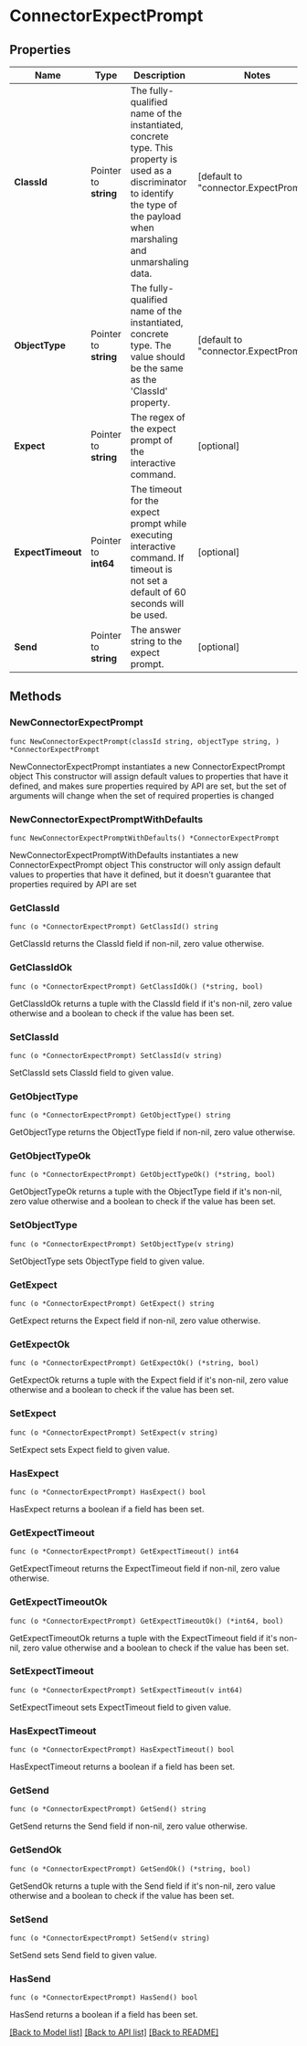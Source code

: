 # ConnectorExpectPrompt

## Properties

Name | Type | Description | Notes
------------ | ------------- | ------------- | -------------
**ClassId** | Pointer to **string** | The fully-qualified name of the instantiated, concrete type. This property is used as a discriminator to identify the type of the payload when marshaling and unmarshaling data. | [default to "connector.ExpectPrompt"]
**ObjectType** | Pointer to **string** | The fully-qualified name of the instantiated, concrete type. The value should be the same as the &#39;ClassId&#39; property. | [default to "connector.ExpectPrompt"]
**Expect** | Pointer to **string** | The regex of the expect prompt of the interactive command. | [optional] 
**ExpectTimeout** | Pointer to **int64** | The timeout for the expect prompt while executing interactive command. If timeout is not set a default of 60 seconds will be used. | [optional] 
**Send** | Pointer to **string** | The answer string to the expect prompt. | [optional] 

## Methods

### NewConnectorExpectPrompt

`func NewConnectorExpectPrompt(classId string, objectType string, ) *ConnectorExpectPrompt`

NewConnectorExpectPrompt instantiates a new ConnectorExpectPrompt object
This constructor will assign default values to properties that have it defined,
and makes sure properties required by API are set, but the set of arguments
will change when the set of required properties is changed

### NewConnectorExpectPromptWithDefaults

`func NewConnectorExpectPromptWithDefaults() *ConnectorExpectPrompt`

NewConnectorExpectPromptWithDefaults instantiates a new ConnectorExpectPrompt object
This constructor will only assign default values to properties that have it defined,
but it doesn't guarantee that properties required by API are set

### GetClassId

`func (o *ConnectorExpectPrompt) GetClassId() string`

GetClassId returns the ClassId field if non-nil, zero value otherwise.

### GetClassIdOk

`func (o *ConnectorExpectPrompt) GetClassIdOk() (*string, bool)`

GetClassIdOk returns a tuple with the ClassId field if it's non-nil, zero value otherwise
and a boolean to check if the value has been set.

### SetClassId

`func (o *ConnectorExpectPrompt) SetClassId(v string)`

SetClassId sets ClassId field to given value.


### GetObjectType

`func (o *ConnectorExpectPrompt) GetObjectType() string`

GetObjectType returns the ObjectType field if non-nil, zero value otherwise.

### GetObjectTypeOk

`func (o *ConnectorExpectPrompt) GetObjectTypeOk() (*string, bool)`

GetObjectTypeOk returns a tuple with the ObjectType field if it's non-nil, zero value otherwise
and a boolean to check if the value has been set.

### SetObjectType

`func (o *ConnectorExpectPrompt) SetObjectType(v string)`

SetObjectType sets ObjectType field to given value.


### GetExpect

`func (o *ConnectorExpectPrompt) GetExpect() string`

GetExpect returns the Expect field if non-nil, zero value otherwise.

### GetExpectOk

`func (o *ConnectorExpectPrompt) GetExpectOk() (*string, bool)`

GetExpectOk returns a tuple with the Expect field if it's non-nil, zero value otherwise
and a boolean to check if the value has been set.

### SetExpect

`func (o *ConnectorExpectPrompt) SetExpect(v string)`

SetExpect sets Expect field to given value.

### HasExpect

`func (o *ConnectorExpectPrompt) HasExpect() bool`

HasExpect returns a boolean if a field has been set.

### GetExpectTimeout

`func (o *ConnectorExpectPrompt) GetExpectTimeout() int64`

GetExpectTimeout returns the ExpectTimeout field if non-nil, zero value otherwise.

### GetExpectTimeoutOk

`func (o *ConnectorExpectPrompt) GetExpectTimeoutOk() (*int64, bool)`

GetExpectTimeoutOk returns a tuple with the ExpectTimeout field if it's non-nil, zero value otherwise
and a boolean to check if the value has been set.

### SetExpectTimeout

`func (o *ConnectorExpectPrompt) SetExpectTimeout(v int64)`

SetExpectTimeout sets ExpectTimeout field to given value.

### HasExpectTimeout

`func (o *ConnectorExpectPrompt) HasExpectTimeout() bool`

HasExpectTimeout returns a boolean if a field has been set.

### GetSend

`func (o *ConnectorExpectPrompt) GetSend() string`

GetSend returns the Send field if non-nil, zero value otherwise.

### GetSendOk

`func (o *ConnectorExpectPrompt) GetSendOk() (*string, bool)`

GetSendOk returns a tuple with the Send field if it's non-nil, zero value otherwise
and a boolean to check if the value has been set.

### SetSend

`func (o *ConnectorExpectPrompt) SetSend(v string)`

SetSend sets Send field to given value.

### HasSend

`func (o *ConnectorExpectPrompt) HasSend() bool`

HasSend returns a boolean if a field has been set.


[[Back to Model list]](../README.md#documentation-for-models) [[Back to API list]](../README.md#documentation-for-api-endpoints) [[Back to README]](../README.md)


